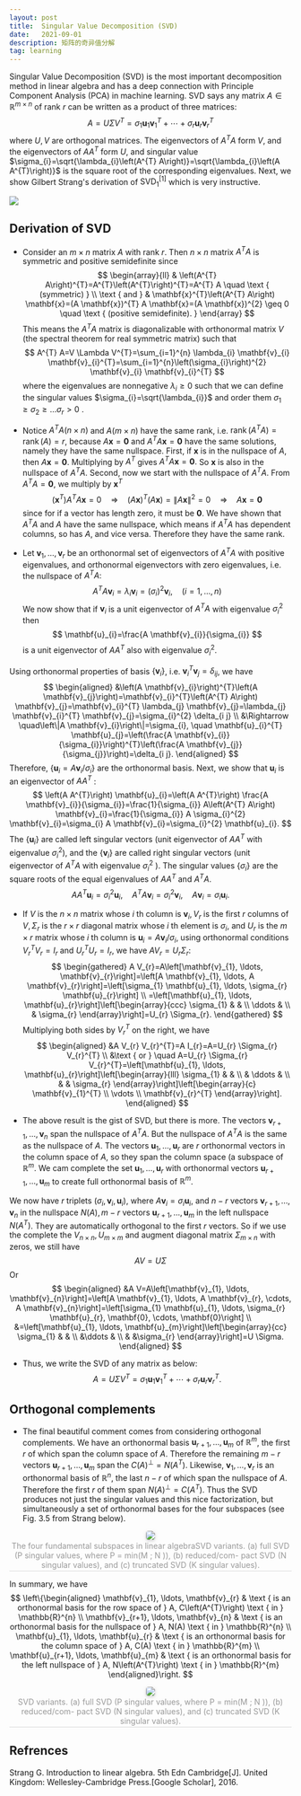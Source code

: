 ```yaml
---
layout: post
title:  Singular Value Decomposition (SVD)
date:   2021-09-01 
description: 矩阵的奇异值分解
tag: learning
---
```


Singular Value Decomposition (SVD) is the most important decomposition method in linear algebra and has a deep connection with Principle Component Analysis (PCA) in machine learning. SVD says any matrix $A \in \mathbb{R}^{m \times n}$ of rank $r$ can be written as a product of three matrices:
$$
A=U \Sigma V^{T}=\sigma_{1} \mathbf{u}_{1} \mathbf{v}_{1}^{T}+\cdots+\sigma_{r} \mathbf{u}_{r} \mathbf{v}_{r}^{T}
$$
where $U, V$ are orthogonal matrices. The eigenvectors of $A^{T} A$ form $V$, and the eigenvectors of $A A^{T}$ form $U$, and singular value $\sigma_{i}=\sqrt{\lambda_{i}\left(A^{T} A\right)}=\sqrt{\lambda_{i}\left(A A^{T}\right)}$ is the square root of the corresponding eigenvalues. Next, we show Gilbert Strang's derivation of $\mathrm{SVD}_{1}^{[1]}$ which is very instructive.

<img src="https://suifeng2020.github.io/images/posts/SVD/SVD_1.jpg"/>

## Derivation of SVD

- Consider an $m \times n$ matrix $A$ with rank $r$. Then $n \times n$ matrix $A^{T} A$ is symmetric and positive semidefinite since
$$
\begin{array}{ll} 
& \left(A^{T} A\right)^{T}=A^{T}\left(A^{T}\right)^{T}=A^{T} A \quad \text { (symmetric) } \\
\text { and } & \mathbf{x}^{T}\left(A^{T} A\right) \mathbf{x}=(A \mathbf{x})^{T} A \mathbf{x}=(A \mathbf{x})^{2} \geq 0 \quad \text { (positive semidefinite). }
\end{array}
$$
This means the $A^{T} A$ matrix is diagonalizable with orthonormal matrix $V$ (the spectral theorem for real symmetric matrix) such that
$$
A^{T} A=V \Lambda V^{T}=\sum_{i=1}^{n} \lambda_{i} \mathbf{v}_{i} \mathbf{v}_{i}^{T}=\sum_{i=1}^{n}\left(\sigma_{i}\right)^{2} \mathbf{v}_{i} \mathbf{v}_{i}^{T}
$$
where the eigenvalues are nonnegative $\lambda_{i} \geq 0$ such that we can define the singular values $\sigma_{i}=\sqrt{\lambda_{i}}$ and order them $\sigma_{1} \geq \sigma_{2} \geq \ldots \sigma_{r}>0$ .

- Notice $A^{T} A(n \times n)$ and $A(m \times n)$ have the same rank, i.e. $\operatorname{rank}\left(A^{T} A\right)=\operatorname{rank}(A)=r$, because $A \mathbf{x}=\mathbf{0}$ and $A^{T} A \mathbf{x}=\mathbf{0}$ have the same solutions, namely they have the same nullspace. First, if $\mathbf{x}$ is in the nullspace of $A$, then $A \mathbf{x}=\mathbf{0} .$ Multiplying by $A^{T}$ gives $A^{T} A \mathbf{x}=\mathbf{0} .$ So $\mathbf{x}$ is also in the nullspace of $A^{T} A$. Second, now we start with the nullspace of $A^{T} A$. From $A^{T} A=\mathbf{0}$, we multiply by $\mathbf{x}^{T}$
$$
\left(\mathbf{x}^{T}\right) A^{T} A \mathbf{x}=0 \quad \Rightarrow \quad(A \mathbf{x})^{T}(A \mathbf{x})=\|A \mathbf{x}\|^{2}=0 \quad \Rightarrow \quad A \mathbf{x}=\mathbf{0}
$$
since for if a vector has length zero, it must be $\mathbf{0}$. We have shown that $A^{T} A$ and $A$ have the same nullspace, which means if $A^{T} A$ has dependent columns, so has $A$, and vice versa. Therefore they have the same rank.

- Let $\mathbf{v}_{1}, \ldots, \mathbf{v}_{r}$ be an orthonormal set of eigenvectors of $A^{T} A$ with positive eigenvalues, and orthonormal eigenvectors with zero eigenvalues, i.e. the nullspace of $A^{T} A:$
$$
A^{T} A \mathbf{v}_{i}=\lambda_{i} \mathbf{v}_{i}=\left(\sigma_{i}\right)^{2} \mathbf{v}_{i}, \quad(i=1, \ldots, n)
$$
We now show that if $\mathbf{v}_{i}$ is a unit eigenvector of $A^{T} A$ with eigenvalue $\sigma_{i}^{2}$ then
$$
\mathbf{u}_{i}=\frac{A \mathbf{v}_{i}}{\sigma_{i}}
$$
is a unit eigenvector of $A A^{T}$ also with eigenvalue $\sigma_{i}^{2}$.

Using orthonormal properties of basis $\left\{\mathbf{v}_{i}\right\}$, i.e. $\mathbf{v}_{i}^{T} \mathbf{v}_{j}=\delta_{i j}$, we have
$$
\begin{aligned}
&\left(A \mathbf{v}_{i}\right)^{T}\left(A \mathbf{v}_{j}\right)=\mathbf{v}_{i}^{T}\left(A^{T} A\right) \mathbf{v}_{j}=\mathbf{v}_{i}^{T} \lambda_{j} \mathbf{v}_{j}=\lambda_{j} \mathbf{v}_{i}^{T} \mathbf{v}_{j}=\sigma_{i}^{2} \delta_{i j} \\
&\Rightarrow \quad\left\|A \mathbf{v}_{i}\right\|=\sigma_{i}, \quad \mathbf{u}_{i}^{T} \mathbf{u}_{j}=\left(\frac{A \mathbf{v}_{i}}{\sigma_{i}}\right)^{T}\left(\frac{A \mathbf{v}_{j}}{\sigma_{j}}\right)=\delta_{i j}.
\end{aligned}
$$
Therefore, $\left\{\mathbf{u}_{i}=A \mathbf{v}_{i} / \sigma_{i}\right\}$ are the orthonormal basis. Next, we show that $\mathbf{u}_{i}$ is an eigenvector of $A A^{T}$ :
$$
\left(A A^{T}\right) \mathbf{u}_{i}=\left(A A^{T}\right) \frac{A \mathbf{v}_{i}}{\sigma_{i}}=\frac{1}{\sigma_{i}} A\left(A^{T} A\right) \mathbf{v}_{i}=\frac{1}{\sigma_{i}} A \sigma_{i}^{2} \mathbf{v}_{i}=\sigma_{i} A \mathbf{v}_{i}=\sigma_{i}^{2} \mathbf{u}_{i}.
$$
The $\left\{\mathbf{u}_{i}\right\}$ are called left singular vectors (unit eigenvector of $A A^{T}$ with eigenvalue $\left.\sigma_{i}^{2}\right)$, and the $\left\{\mathbf{v}_{i}\right\}$ are called right singular vectors (unit eigenvector of $A^{T} A$ with eigenvalue $\sigma_{i}^{2}$ ). The singular values $\left\{\sigma_{i}\right\}$ are the square roots of the equal eigenvalues of $A A^{T}$ and $A^{T} A$.
$$
A A^{T} \mathbf{u}_{i}=\sigma_{i}^{2} \mathbf{u}_{i}, \quad A^{T} A \mathbf{v}_{i}=\sigma_{i}^{2} \mathbf{v}_{i}, \quad A \mathbf{v}_{i}=\sigma_{i} \mathbf{u}_{i}.
$$

- If $V$ is the $n \times n$ matrix whose $i$ th column is $\mathbf{v}_{i}, V_{r}$ is the first $r$ columns of $V, \Sigma_{r}$ is the $r \times r$ diagonal matrix whose $i$ th element is $\sigma_{i}$, and $U_{r}$ is the $m \times r$ matrix whose $i$ th column is $\mathbf{u}_{i}=A \mathbf{v}_{i} / \sigma_{i}$, using orthonormal conditions $V_{r}^{T} V_{r}=I_{r}$ and $U_{r}^{T} U_{r}=I_{r}$, we have $A V_{r}=U_{r} \Sigma_{r}:$
$$
\begin{gathered}
A V_{r}=A\left[\mathbf{v}_{1}, \ldots, \mathbf{v}_{r}\right]=\left[A \mathbf{v}_{1}, \ldots, A \mathbf{v}_{r}\right]=\left[\sigma_{1} \mathbf{u}_{1}, \ldots, \sigma_{r} \mathbf{u}_{r}\right] \\
=\left[\mathbf{u}_{1}, \ldots, \mathbf{u}_{r}\right]\left[\begin{array}{ccc}
\sigma_{1} & & \\
\ddots & \\
& \sigma_{r}
\end{array}\right]=U_{r} \Sigma_{r}.
\end{gathered}
$$
Multiplying both sides by $V_{r}^{T}$ on the right, we have
$$
\begin{aligned}
&A V_{r} V_{r}^{T}=A I_{r}=A=U_{r} \Sigma_{r} V_{r}^{T} \\
&\text { or } \quad A=U_{r} \Sigma_{r} V_{r}^{T}=\left[\mathbf{u}_{1}, \ldots, \mathbf{u}_{r}\right]\left[\begin{array}{lll}
\sigma_{1} & & \\
& \ddots & \\
& & \sigma_{r}
\end{array}\right]\left[\begin{array}{c}
\mathbf{v}_{1}^{T} \\
\vdots \\
\mathbf{v}_{r}^{T}
\end{array}\right].
\end{aligned}
$$

- The above result is the gist of SVD, but there is more. The vectors $\mathbf{v}_{r+1}, \ldots, \mathbf{v}_{n}$ span the nullspace of $A^{T} A .$ But the nullspace of $A^{T} A$ is the same as the nullspace of $A$. The vectors $\mathbf{u}_{1}, \ldots, \mathbf{u}_{r}$ are $r$ orthonormal vectors in the column space of $A$, so they span the column space (a subspace of $\mathbb{R}^{m}$. We cam complete the set $\mathbf{u}_{1}, \ldots, \mathbf{u}_{r}$ with orthonormal vectors $\mathbf{u}_{r+1}, \ldots, \mathbf{u}_{m}$ to create full orthonormal basis of $\mathbb{R}^{m}$.

We now have $r$ triplets $\left(\sigma_{i}, \mathbf{v}_{i}, \mathbf{u}_{i}\right)$, where $A \mathbf{v}_{i}=\sigma_{i} \mathbf{u}_{i}$, and $n-r$ vectors $\mathbf{v}_{r+1}, \ldots, \mathbf{v}_{n}$ in the nullspace $N(A), m-r$ vectors $\mathbf{u}_{r+1}, \ldots, \mathbf{u}_{m}$ in the left nullspace $N\left(A^{T}\right)$. They are automatically orthogonal to the first $r$ vectors. So if we use the complete the $V_{n \times n}, U_{m \times m}$ and augment diagonal matrix $\Sigma_{m \times n}$ with zeros, we still have
$$
A V=U \Sigma
$$
Or
$$
\begin{aligned}
&A V=A\left[\mathbf{v}_{1}, \ldots, \mathbf{v}_{n}\right]=\left[A \mathbf{v}_{1}, \ldots, A \mathbf{v}_{r}, \cdots, A \mathbf{v}_{n}\right]=\left[\sigma_{1} \mathbf{u}_{1}, \ldots, \sigma_{r} \mathbf{u}_{r}, \mathbf{0}, \cdots, \mathbf{0}\right] \\
&=\left[\mathbf{u}_{1}, \ldots, \mathbf{u}_{m}\right]\left[\begin{array}{cc}
\sigma_{1} & & \\
&\ddots & \\
& &\sigma_{r}
\end{array}\right]=U \Sigma.
\end{aligned}
$$

- Thus, we write the SVD of any matrix as below:
$$
A=U \Sigma V^{T}=\sigma_{1} \mathbf{u}_{1} \mathbf{v}_{1}^{T}+\cdots+\sigma_{r} \mathbf{u}_{r} \mathbf{v}_{r}^{T}.
$$
## Orthogonal complements

- The final beautiful comment comes from considering orthogonal complements. We have an orthonormal basis $\mathbf{u}_{r+1}, \ldots, \mathbf{u}_{m}$ of $\mathbb{R}^{m}$, the first $r$ of which span the column space of $A$. Therefore the remaining $m-r$ vectors $\mathbf{u}_{r+1}, \ldots, \mathbf{u}_{m}$ span the $C(A)^{\perp}=N\left(A^{T}\right) .$ Likewise, $\mathbf{v}_{1}, \ldots, \mathbf{v}_{r}$ is an orthonormal basis of $\mathbb{R}^{n}$, the last $n-r$ of which span the nullspace of $A$. Therefore the first $r$ of them span $N(A)^{\perp}=C\left(A^{T}\right)$. Thus the SVD produces not just the singular values and this nice factorization, but simultaneously a set of orthonormal bases for the four subspaces (see Fig. $3.5$ from Strang below).

<center>
    <img style="border-radius: 0.3125em;
    box-shadow: 0 2px 4px 0 rgba(34,36,38,.12),0 2px 10px 0 rgba(34,36,38,.08);" 
    src="https://suifeng2020.github.io/images/posts/SVD/SVD_2.jpg">
    <br>
    <div style="color:orange; border-bottom: 1px solid #d9d9d9;
    display: inline-block;
    color: #999;
    padding: 2px;">The four fundamental subspaces in linear algebraSVD variants. (a) full SVD (P singular values, where P = min(M ; N )), (b) reduced/com- pact SVD (N singular values), and (c) truncated SVD (K singular values).</div>
</center>

In summary, we have
$$
\left\{\begin{aligned}
\mathbf{v}_{1}, \ldots, \mathbf{v}_{r} & \text { is an orthonormal basis for the row space of } A, C\left(A^{T}\right) \text { in } \mathbb{R}^{n} \\
\mathbf{v}_{r+1}, \ldots, \mathbf{v}_{n} & \text { is an orthonormal basis for the nullspace of } A, N(A) \text { in } \mathbb{R}^{n} \\
\mathbf{u}_{1}, \ldots, \mathbf{u}_{r} & \text { is an orthonormal basis for the column space of } A, C(A) \text { in } \mathbb{R}^{m} \\
\mathbf{u}_{r+1}, \ldots, \mathbf{u}_{m} & \text { is an orthonormal basis for the left nullspace of } A, N\left(A^{T}\right) \text { in } \mathbb{R}^{m}
\end{aligned}\right.
$$

<center>
    <img style="border-radius: 0.3125em;
    box-shadow: 0 2px 4px 0 rgba(34,36,38,.12),0 2px 10px 0 rgba(34,36,38,.08);" 
    src="https://suifeng2020.github.io/images/posts/SVD/SVD_3.jpg">
    <br>
    <div style="color:orange; border-bottom: 1px solid #d9d9d9;
    display: inline-block;
    color: #999;
    padding: 2px;">SVD variants. (a) full SVD (P singular values, where P = min(M ; N )), (b) reduced/com- pact SVD (N singular values), and (c) truncated SVD (K singular values).</div>
</center>

## Refrences

Strang G. Introduction to linear algebra. 5th Edn Cambridge[J]. United Kingdom: Wellesley-Cambridge Press.[Google Scholar], 2016.

